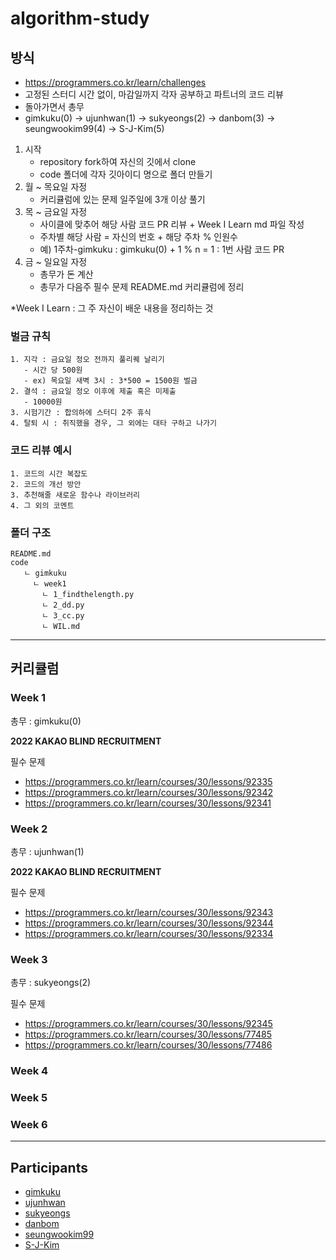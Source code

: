 # algorithm-study

## 방식

- https://programmers.co.kr/learn/challenges
- 고정된 스터디 시간 없이, 마감일까지 각자 공부하고 파트너의 코드 리뷰
- 돌아가면서 총무
- gimkuku(0) -> ujunhwan(1) -> sukyeongs(2) -> danbom(3) -> seungwookim99(4) -> S-J-Kim(5)


1. 시작
   - repository fork하여 자신의 깃에서 clone
   - code 폴더에 각자 깃아이디 명으로 폴더 만들기
2. 월 ~ 목요일 자정
   - 커리큘럼에 있는 문제 일주일에 3개 이상 풀기
3. 목 ~ 금요일 자정
   - 사이클에 맞추어 해당 사람 코드 PR 리뷰 + Week I Learn md 파일 작성
   - 주차별 해당 사람 = 자신의 번호 + 해당 주차 % 인원수
   - 예) 1주차-gimkuku : gimkuku(0) + 1 % n = 1 : 1번 사람 코드 PR
4. 금 ~ 일요일 자정
   - 총무가 돈 계산
   - 총무가 다음주 필수 문제 README.md 커리큘럼에 정리


\*Week I Learn : 그 주 자신이 배운 내용을 정리하는 것

### 벌금 규칙
```
1. 지각 : 금요일 정오 전까지 풀리퀘 날리기
   - 시간 당 500원 
   - ex) 목요일 새벽 3시 : 3*500 = 1500원 벌금
2. 결석 : 금요일 정오 이후에 제출 혹은 미제출 
   - 10000원
3. 시험기간 : 합의하에 스터디 2주 휴식 
4. 탈퇴 시 : 취직했을 경우, 그 외에는 대타 구하고 나가기
```


### 코드 리뷰 예시
```
1. 코드의 시간 복잡도
2. 코드의 개선 방안
3. 추천해줄 새로운 함수나 라이브러리
4. 그 외의 코멘트 
```


### 폴더 구조

```
README.md
code
   ㄴ gimkuku
     ㄴ week1
       ㄴ 1_findthelength.py
       ㄴ 2_dd.py
       ㄴ 3_cc.py
       ㄴ WIL.md
```

---


## 커리큘럼


### **Week 1**


총무 : gimkuku(0)


**2022 KAKAO BLIND RECRUITMENT**


필수 문제

- https://programmers.co.kr/learn/courses/30/lessons/92335
- https://programmers.co.kr/learn/courses/30/lessons/92342
- https://programmers.co.kr/learn/courses/30/lessons/92341


### **Week 2**


총무  : ujunhwan(1)


**2022 KAKAO BLIND RECRUITMENT**


필수 문제
- https://programmers.co.kr/learn/courses/30/lessons/92343
- https://programmers.co.kr/learn/courses/30/lessons/92344
- https://programmers.co.kr/learn/courses/30/lessons/92334


### **Week 3**


총무  : sukyeongs(2)


필수 문제
- https://programmers.co.kr/learn/courses/30/lessons/92345
- https://programmers.co.kr/learn/courses/30/lessons/77485
- https://programmers.co.kr/learn/courses/30/lessons/77486


### **Week 4**

### **Week 5**

### **Week 6**


---


## Participants

- [gimkuku](https://github.com/gimkuku)
- [ujunhwan](https://github.com/ujunhwan)
- [sukyeongs](https://github.com/sukyeongs)
- [danbom](https://github.com/danbom)
- [seungwookim99](https://github.com/seungwookim99)
- [S-J-Kim](https://github.com/S-J-Kim)
